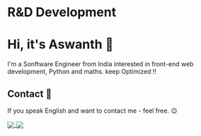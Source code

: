 # R&D Development

# Hi, it's Aswanth 👋

I'm a Sonftware Engineer from India interested in front-end web development, Python and maths. keep Optimized !!

## Contact 💬

If you speak English and want to contact me - feel free. 😉

       
<a href="https://github.com/cy-research">
  <img align="center" src="https://github-readme-stats.vercel.app/api?username=cy-research&count_private=true&show_icons=true&theme=dark" />
</a>
<a href="https://github.com/cy-research">
  <img align="center" src="https://github-readme-stats.vercel.app/api/top-langs/?username=cy-research&theme=dark&hide=jupyter%20notebook" />
</a>
